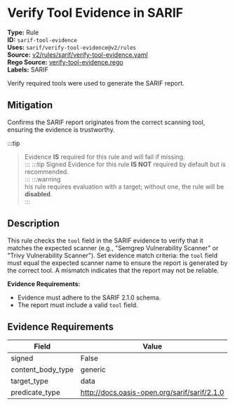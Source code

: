 # Verify Tool Evidence in SARIF  
**Type:** Rule  
**ID:** `sarif-tool-evidence`  
**Uses:** `sarif/verify-tool-evidence@v2/rules`  
**Source:** [v2/rules/sarif/verify-tool-evidence.yaml](https://github.com/scribe-public/sample-policies/v2/rules/sarif/verify-tool-evidence.yaml)  
**Rego Source:** [verify-tool-evidence.rego](https://github.com/scribe-public/sample-policies/v2/rules/sarif/verify-tool-evidence.rego)  
**Labels:** SARIF  

Verify required tools were used to generate the SARIF report.


## Mitigation  
Confirms the SARIF report originates from the correct scanning tool, ensuring the evidence is trustworthy.


:::tip 
> Evidence **IS** required for this rule and will fail if missing.  
::: 
:::tip 
Signed Evidence for this rule **IS NOT** required by default but is recommended.  
::: 
:::warning  
his rule requires evaluation with a target; without one, the rule will be **disabled**.  
::: 

## Description  
This rule checks the `tool` field in the SARIF evidence to verify that it matches the expected scanner 
(e.g., "Semgrep Vulnerability Scanner" or "Trivy Vulnerability Scanner"). Set evidence match criteria: 
the `tool` field must equal the expected scanner name to ensure the report is generated by the correct tool. 
A mismatch indicates that the report may not be reliable.

**Evidence Requirements:**
- Evidence must adhere to the SARIF 2.1.0 schema.
- The report must include a valid `tool` field.


## Evidence Requirements  
| Field | Value |
|-------|-------|
| signed | False |
| content_body_type | generic |
| target_type | data |
| predicate_type | http://docs.oasis-open.org/sarif/sarif/2.1.0 |

